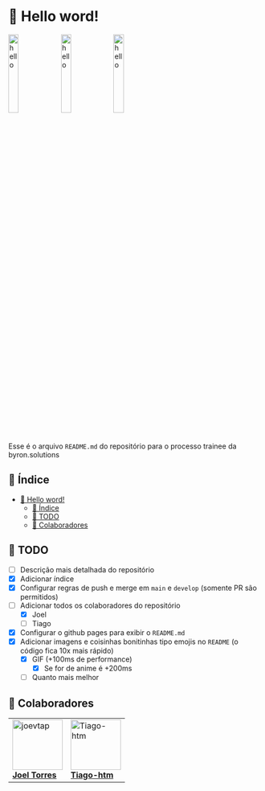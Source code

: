 
# 👋 Hello word!

<div float="left">
  <img src="https://media1.tenor.com/m/A-SdD3G9q6oAAAAC/new-game-mozuku.gif" alt="hello" width="20%"  align="top"/>  

  <img src="https://media1.tenor.com/m/xCv9kpxFGEYAAAAd/anya-forger.gif" alt="hello" width="20%" align="top"/>  

  <img src="https://media1.tenor.com/m/dtT7TYvgqx0AAAAd/frieren-smug-frieren.gif" alt="hello" width="20%" align="top" />  
</div>

<br />

Esse é o arquivo `README.md` do repositório para o processo trainee da byron.solutions  

## 📜 Índice

- [👋 Hello word!](#-hello-word)
  - [📜 Índice](#-índice)
  - [📝 TODO](#-todo)
  - [🤝 Colaboradores](#-colaboradores)

## 📝 TODO

- [ ] Descrição mais detalhada do repositório
- [x] Adicionar índice
- [x] Configurar regras de push e merge em `main` e `develop` (somente PR são permitidos)
- [ ] Adicionar todos os colaboradores do repositório
  - [x] Joel
  - [ ] Tiago
- [x] Configurar o github pages para exibir o `README.md`
- [x] Adicionar imagens e coisinhas bonitinhas tipo emojis no `README` (o código fica 10x mais rápido)
  - [x] GIF (+100ms de performance)
    - [x] Se for de anime é +200ms
  - [ ] Quanto mais melhor

## 🤝 Colaboradores 

<table>
  <tbody>
    <tr>
      <td align="left" valign="top">
        <a href="https://github.com/joevtap">
          <img src="https://github.com/joevtap.png" width="100" alt="joevtap"/>
          <br />
          <b>Joel Torres</b>
        </a>
      </td>
      <td align="left" valign="top">
        <a href="https://github.com/Tiago-htm">
          <img src="https://github.com/Tiago-htm.png" width="100" alt="Tiago-htm"/>
          <br />
          <b>Tiago-htm</b>
        </a>
      </td> 
    </tr>
  </tbody>
</table>
